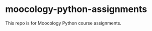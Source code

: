 moocology-python-assignments
============================

This repo is for Moocology Python course assignments.

